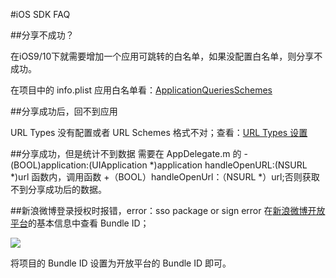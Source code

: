 #iOS SDK FAQ




##分享不成功？


在iOS9/10下就需要增加一个应用可跳转的白名单，如果没配置白名单，则分享不成功。

在项目中的 info.plist 应用白名单看：<a href="https://docs.jiguang.cn/jshare/client/iOS/ios_sdk/#xcode">ApplicationQueriesSchemes</a>


##分享成功后，回不到应用

URL Types 没有配置或者 URL Schemes 格式不对；查看：<a href="https://docs.jiguang.cn/jshare/client/iOS/ios_sdk/#xcode">URL Types 设置</a>


##分享成功，但是统计不到数据
需要在 AppDelegate.m 的 - (BOOL)application:(UIApplication \*)application handleOpenURL:(NSURL \*)url 函数内，调用函数 +（BOOL）handleOpenUrl：（NSURL \*）url;否则获取不到分享成功后的数据。


##新浪微博登录授权时报错，error：sso package or sign error
在[新浪微博开放平台](http://open.weibo.com/)的基本信息中查看 Bundle ID；

![](../image/bundle_id.png)

将项目的 Bundle ID 设置为开放平台的 Bundle ID 即可。